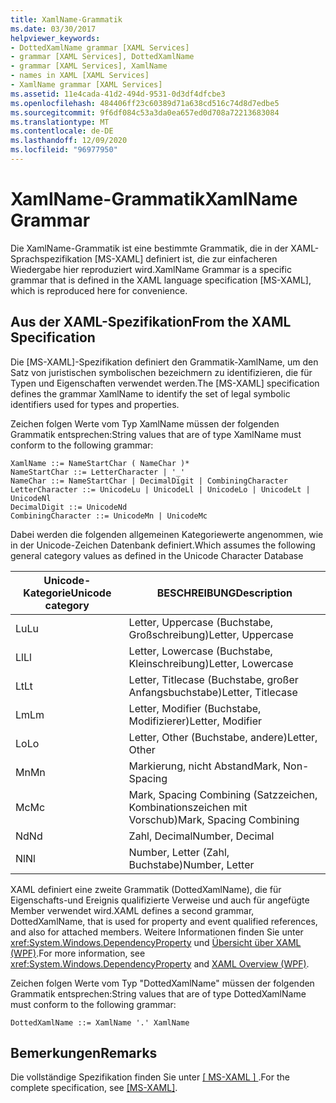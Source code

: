 ```yaml
---
title: XamlName-Grammatik
ms.date: 03/30/2017
helpviewer_keywords:
- DottedXamlName grammar [XAML Services]
- grammar [XAML Services], DottedXamlName
- grammar [XAML Services], XamlName
- names in XAML [XAML Services]
- XamlName grammar [XAML Services]
ms.assetid: 11e4cada-41d2-494d-9531-0d3df4dfcbe3
ms.openlocfilehash: 484406ff23c60389d71a638cd516c74d8d7edbe5
ms.sourcegitcommit: 9f6df084c53a3da0ea657ed0d708a72213683084
ms.translationtype: MT
ms.contentlocale: de-DE
ms.lasthandoff: 12/09/2020
ms.locfileid: "96977950"
---
```

# <a name="xamlname-grammar"></a><span data-ttu-id="a6950-102">XamlName-Grammatik</span><span class="sxs-lookup"><span data-stu-id="a6950-102">XamlName Grammar</span></span>

<span data-ttu-id="a6950-103">Die XamlName-Grammatik ist eine bestimmte Grammatik, die in der XAML-Sprachspezifikation [MS-XAML] definiert ist, die zur einfacheren Wiedergabe hier reproduziert wird.</span><span class="sxs-lookup"><span data-stu-id="a6950-103">XamlName Grammar is a specific grammar that is defined in the XAML language specification [MS-XAML], which is reproduced here for convenience.</span></span>

## <a name="from-the-xaml-specification"></a><span data-ttu-id="a6950-104">Aus der XAML-Spezifikation</span><span class="sxs-lookup"><span data-stu-id="a6950-104">From the XAML Specification</span></span>

<span data-ttu-id="a6950-105">Die [MS-XAML]-Spezifikation definiert den Grammatik-XamlName, um den Satz von juristischen symbolischen bezeichmern zu identifizieren, die für Typen und Eigenschaften verwendet werden.</span><span class="sxs-lookup"><span data-stu-id="a6950-105">The [MS-XAML] specification defines the grammar XamlName to identify the set of legal symbolic identifiers used for types and properties.</span></span>

<span data-ttu-id="a6950-106">Zeichen folgen Werte vom Typ XamlName müssen der folgenden Grammatik entsprechen:</span><span class="sxs-lookup"><span data-stu-id="a6950-106">String values that are of type XamlName must conform to the following grammar:</span></span>

```xaml
XamlName ::= NameStartChar ( NameChar )*
NameStartChar ::= LetterCharacter | '_'
NameChar ::= NameStartChar | DecimalDigit | CombiningCharacter
LetterCharacter ::= UnicodeLu | UnicodeLl | UnicodeLo | UnicodeLt | UnicodeNl
DecimalDigit ::= UnicodeNd
CombiningCharacter ::= UnicodeMn | UnicodeMc
```

<span data-ttu-id="a6950-107">Dabei werden die folgenden allgemeinen Kategoriewerte angenommen, wie in der Unicode-Zeichen Datenbank definiert.</span><span class="sxs-lookup"><span data-stu-id="a6950-107">Which assumes the following general category values as defined in the Unicode Character Database</span></span>

| <span data-ttu-id="a6950-108">Unicode-Kategorie</span><span class="sxs-lookup"><span data-stu-id="a6950-108">Unicode category</span></span>   | <span data-ttu-id="a6950-109">BESCHREIBUNG</span><span class="sxs-lookup"><span data-stu-id="a6950-109">Description</span></span>                   |
|--------------------|-------------------------------|
| <span data-ttu-id="a6950-110">Lu</span><span class="sxs-lookup"><span data-stu-id="a6950-110">Lu</span></span>                 | <span data-ttu-id="a6950-111">Letter, Uppercase (Buchstabe, Großschreibung)</span><span class="sxs-lookup"><span data-stu-id="a6950-111">Letter, Uppercase</span></span>             |
| <span data-ttu-id="a6950-112">Ll</span><span class="sxs-lookup"><span data-stu-id="a6950-112">Ll</span></span>                 | <span data-ttu-id="a6950-113">Letter, Lowercase (Buchstabe, Kleinschreibung)</span><span class="sxs-lookup"><span data-stu-id="a6950-113">Letter, Lowercase</span></span>             |
| <span data-ttu-id="a6950-114">Lt</span><span class="sxs-lookup"><span data-stu-id="a6950-114">Lt</span></span>                 | <span data-ttu-id="a6950-115">Letter, Titlecase (Buchstabe, großer Anfangsbuchstabe)</span><span class="sxs-lookup"><span data-stu-id="a6950-115">Letter, Titlecase</span></span>             |
| <span data-ttu-id="a6950-116">Lm</span><span class="sxs-lookup"><span data-stu-id="a6950-116">Lm</span></span>                 | <span data-ttu-id="a6950-117">Letter, Modifier (Buchstabe, Modifizierer)</span><span class="sxs-lookup"><span data-stu-id="a6950-117">Letter, Modifier</span></span>              |
| <span data-ttu-id="a6950-118">Lo</span><span class="sxs-lookup"><span data-stu-id="a6950-118">Lo</span></span>                 | <span data-ttu-id="a6950-119">Letter, Other (Buchstabe, andere)</span><span class="sxs-lookup"><span data-stu-id="a6950-119">Letter, Other</span></span>                 |
| <span data-ttu-id="a6950-120">Mn</span><span class="sxs-lookup"><span data-stu-id="a6950-120">Mn</span></span>                 | <span data-ttu-id="a6950-121">Markierung, nicht Abstand</span><span class="sxs-lookup"><span data-stu-id="a6950-121">Mark, Non-Spacing</span></span>             |
| <span data-ttu-id="a6950-122">Mc</span><span class="sxs-lookup"><span data-stu-id="a6950-122">Mc</span></span>                 | <span data-ttu-id="a6950-123">Mark, Spacing Combining (Satzzeichen, Kombinationszeichen mit Vorschub)</span><span class="sxs-lookup"><span data-stu-id="a6950-123">Mark, Spacing Combining</span></span>       |
| <span data-ttu-id="a6950-124">Nd</span><span class="sxs-lookup"><span data-stu-id="a6950-124">Nd</span></span>                 | <span data-ttu-id="a6950-125">Zahl, Decimal</span><span class="sxs-lookup"><span data-stu-id="a6950-125">Number, Decimal</span></span>               |
| <span data-ttu-id="a6950-126">Nl</span><span class="sxs-lookup"><span data-stu-id="a6950-126">Nl</span></span>                 | <span data-ttu-id="a6950-127">Number, Letter (Zahl, Buchstabe)</span><span class="sxs-lookup"><span data-stu-id="a6950-127">Number, Letter</span></span>                |

<span data-ttu-id="a6950-128">XAML definiert eine zweite Grammatik (DottedXamlName), die für Eigenschafts-und Ereignis qualifizierte Verweise und auch für angefügte Member verwendet wird.</span><span class="sxs-lookup"><span data-stu-id="a6950-128">XAML defines a second grammar, DottedXamlName, that is used for property and event qualified references, and also for attached members.</span></span> <span data-ttu-id="a6950-129">Weitere Informationen finden Sie unter <xref:System.Windows.DependencyProperty> und [Übersicht über XAML (WPF)](../net/wpf/fundamentals/xaml.md).</span><span class="sxs-lookup"><span data-stu-id="a6950-129">For more information, see <xref:System.Windows.DependencyProperty> and [XAML Overview (WPF)](../net/wpf/fundamentals/xaml.md).</span></span>

<span data-ttu-id="a6950-130">Zeichen folgen Werte vom Typ "DottedXamlName" müssen der folgenden Grammatik entsprechen:</span><span class="sxs-lookup"><span data-stu-id="a6950-130">String values that are of type DottedXamlName must conform to the following grammar:</span></span>

```xaml
DottedXamlName ::= XamlName '.' XamlName
```

## <a name="remarks"></a><span data-ttu-id="a6950-131">Bemerkungen</span><span class="sxs-lookup"><span data-stu-id="a6950-131">Remarks</span></span>

<span data-ttu-id="a6950-132">Die vollständige Spezifikation finden Sie unter [ \[ MS-XAML \] ](/previous-versions/msp-n-p/ff650760(v=pandp.10)).</span><span class="sxs-lookup"><span data-stu-id="a6950-132">For the complete specification, see [\[MS-XAML\]](/previous-versions/msp-n-p/ff650760(v=pandp.10)).</span></span>

